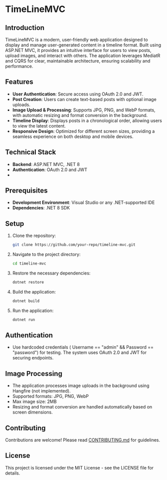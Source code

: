 TimeLineMVC
===========

Introduction
------------

TimeLineMVC is a modern, user-friendly web application designed to display and manage user-generated content in a timeline format. Built using ASP.NET MVC, it provides an intuitive interface for users to view posts, upload images, and interact with others. The application leverages MediatR and CQRS for clear, maintainable architecture, ensuring scalability and performance.

Features
--------

*   **User Authentication**: Secure access using OAuth 2.0 and JWT.
*   **Post Creation**: Users can create text-based posts with optional image uploads.
*   **Image Upload & Processing**: Supports JPG, PNG, and WebP formats, with automatic resizing and format conversion in the background.
*   **Timeline Display**: Displays posts in a chronological order, allowing users to view the latest content.
*   **Responsive Design**: Optimized for different screen sizes, providing a seamless experience on both desktop and mobile devices.

Technical Stack
---------------

*   **Backend**: ASP.NET MVC, .NET 8
*   **Authentication**: OAuth 2.0 and JWT
*   
Prerequisites
-------------

*   **Development Environment**: Visual Studio or any .NET-supported IDE
*   **Dependencies**: .NET 8 SDK

Setup
-----

1.  Clone the repository:
    
    ```bash
    git clone https://github.com/your-repo/timeline-mvc.git
    ```
    
2.  Navigate to the project directory:
    
    ```bash
    cd timeline-mvc
    ```
    
3.  Restore the necessary dependencies:
    
    ```bash
    dotnet restore
    ```
    
4.  Build the application:
    
    ```bash
    dotnet build
    ```
    
5.  Run the application:
    
    ```bash
    dotnet run
    ```
    



Authentication
--------------

*   Use hardcoded credentials ( Username == "admin" &&  Password == "password") for testing. The system uses OAuth 2.0 and JWT for securing endpoints.

Image Processing
----------------

*   The application processes image uploads in the background using Hangfire (not implemented).
*   Supported formats: JPG, PNG, WebP
*   Max image size: 2MB
*   Resizing and format conversion are handled automatically based on screen dimensions.

 
Contributing
------------

Contributions are welcome! Please read [CONTRIBUTING.md](CONTRIBUTING.md) for guidelines.

License
-------

This project is licensed under the MIT License - see the LICENSE file for details.

 
